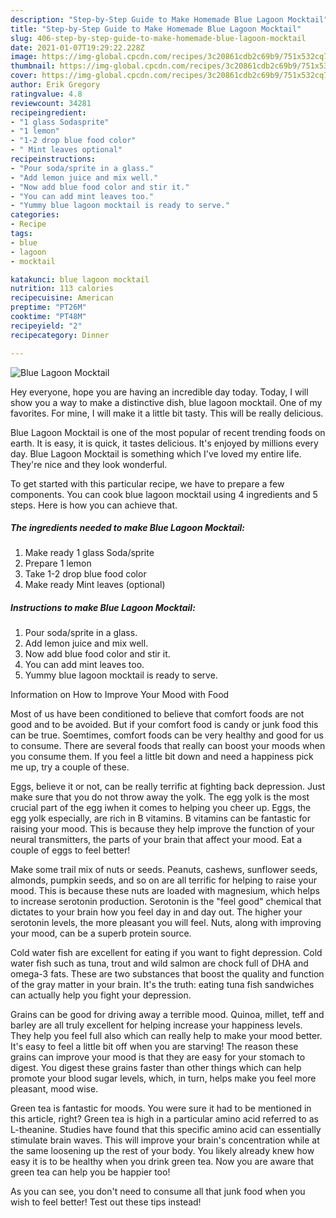 ```yaml
---
description: "Step-by-Step Guide to Make Homemade Blue Lagoon Mocktail"
title: "Step-by-Step Guide to Make Homemade Blue Lagoon Mocktail"
slug: 406-step-by-step-guide-to-make-homemade-blue-lagoon-mocktail
date: 2021-01-07T19:29:22.228Z
image: https://img-global.cpcdn.com/recipes/3c20861cdb2c69b9/751x532cq70/blue-lagoon-mocktail-recipe-main-photo.jpg
thumbnail: https://img-global.cpcdn.com/recipes/3c20861cdb2c69b9/751x532cq70/blue-lagoon-mocktail-recipe-main-photo.jpg
cover: https://img-global.cpcdn.com/recipes/3c20861cdb2c69b9/751x532cq70/blue-lagoon-mocktail-recipe-main-photo.jpg
author: Erik Gregory
ratingvalue: 4.8
reviewcount: 34281
recipeingredient:
- "1 glass Sodasprite"
- "1 lemon"
- "1-2 drop blue food color"
- " Mint leaves optional"
recipeinstructions:
- "Pour soda/sprite in a glass."
- "Add lemon juice and mix well."
- "Now add blue food color and stir it."
- "You can add mint leaves too."
- "Yummy blue lagoon mocktail is ready to serve."
categories:
- Recipe
tags:
- blue
- lagoon
- mocktail

katakunci: blue lagoon mocktail 
nutrition: 113 calories
recipecuisine: American
preptime: "PT26M"
cooktime: "PT48M"
recipeyield: "2"
recipecategory: Dinner

---
```



![Blue Lagoon Mocktail](https://img-global.cpcdn.com/recipes/3c20861cdb2c69b9/751x532cq70/blue-lagoon-mocktail-recipe-main-photo.jpg)

Hey everyone, hope you are having an incredible day today. Today, I will show you a way to make a distinctive dish, blue lagoon mocktail. One of my favorites. For mine, I will make it a little bit tasty. This will be really delicious.



Blue Lagoon Mocktail is one of the most popular of recent trending foods on earth. It is easy, it is quick, it tastes delicious. It's enjoyed by millions every day. Blue Lagoon Mocktail is something which I've loved my entire life. They're nice and they look wonderful.


To get started with this particular recipe, we have to prepare a few components. You can cook blue lagoon mocktail using 4 ingredients and 5 steps. Here is how you can achieve that.

<!--inarticleads1-->

##### The ingredients needed to make Blue Lagoon Mocktail:

1. Make ready 1 glass Soda/sprite
1. Prepare 1 lemon
1. Take 1-2 drop blue food color
1. Make ready  Mint leaves (optional)




<!--inarticleads2-->

##### Instructions to make Blue Lagoon Mocktail:

1. Pour soda/sprite in a glass.
1. Add lemon juice and mix well.
1. Now add blue food color and stir it.
1. You can add mint leaves too.
1. Yummy blue lagoon mocktail is ready to serve.




Information on How to Improve Your Mood with Food


Most of us have been conditioned to believe that comfort foods are not good and to be avoided. But if your comfort food is candy or junk food this can be true. Soemtimes, comfort foods can be very healthy and good for us to consume. There are several foods that really can boost your moods when you consume them. If you feel a little bit down and need a happiness pick me up, try a couple of these.

Eggs, believe it or not, can be really terrific at fighting back depression. Just make sure that you do not throw away the yolk. The egg yolk is the most crucial part of the egg iwhen it comes to helping you cheer up. Eggs, the egg yolk especially, are rich in B vitamins. B vitamins can be fantastic for raising your mood. This is because they help improve the function of your neural transmitters, the parts of your brain that affect your mood. Eat a couple of eggs to feel better!

Make some trail mix of nuts or seeds. Peanuts, cashews, sunflower seeds, almonds, pumpkin seeds, and so on are all terrific for helping to raise your mood. This is because these nuts are loaded with magnesium, which helps to increase serotonin production. Serotonin is the "feel good" chemical that dictates to your brain how you feel day in and day out. The higher your serotonin levels, the more pleasant you will feel. Nuts, along with improving your mood, can be a superb protein source.

Cold water fish are excellent for eating if you want to fight depression. Cold water fish such as tuna, trout and wild salmon are chock full of DHA and omega-3 fats. These are two substances that boost the quality and function of the gray matter in your brain. It's the truth: eating tuna fish sandwiches can actually help you fight your depression. 

Grains can be good for driving away a terrible mood. Quinoa, millet, teff and barley are all truly excellent for helping increase your happiness levels. They help you feel full also which can really help to make your mood better. It's easy to feel a little bit off when you are starving! The reason these grains can improve your mood is that they are easy for your stomach to digest. You digest these grains faster than other things which can help promote your blood sugar levels, which, in turn, helps make you feel more pleasant, mood wise.

Green tea is fantastic for moods. You were sure it had to be mentioned in this article, right? Green tea is high in a particular amino acid referred to as L-theanine. Studies have found that this specific amino acid can essentially stimulate brain waves. This will improve your brain's concentration while at the same loosening up the rest of your body. You likely already knew how easy it is to be healthy when you drink green tea. Now you are aware that green tea can help you be happier too!

As you can see, you don't need to consume all that junk food when you wish to feel better! Test out  these tips  instead!

